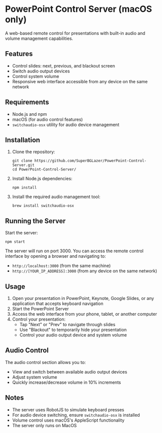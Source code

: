 # PowerPoint Control Server (macOS only)

A web-based remote control for presentations with built-in audio and volume management capabilities.

## Features

- Control slides: next, previous, and blackout screen
- Switch audio output devices
- Control system volume
- Responsive web interface accessible from any device on the same network

## Requirements

- Node.js and npm
- macOS (for audio control features)
- `switchaudio-osx` utility for audio device management

## Installation

1. Clone the repository:
   ```
   git clone https://github.com/SuperBGLazer/PowerPoint-Control-Server.git
   cd PowerPoint-Control-Server/
   ```

2. Install Node.js dependencies:
   ```
   npm install
   ```

3. Install the required audio management tool:
   ```
   brew install switchaudio-osx
   ```

## Running the Server

Start the server:

```
npm start
```

The server will run on port 3000. You can access the remote control interface by opening a browser and navigating to:
- `http://localhost:3000` (from the same machine)
- `http://[YOUR_IP_ADDRESS]:3000` (from any device on the same network)

## Usage

1. Open your presentation in PowerPoint, Keynote, Google Slides, or any application that accepts keyboard navigation
2. Start the PowerPoint Server
3. Access the web interface from your phone, tablet, or another computer
4. Control your presentation:
   - Tap "Next" or "Prev" to navigate through slides
   - Use "Blackout" to temporarily hide your presentation
   - Control your audio output device and system volume

## Audio Control

The audio control section allows you to:
- View and switch between available audio output devices
- Adjust system volume
- Quickly increase/decrease volume in 10% increments

## Notes

- The server uses RobotJS to simulate keyboard presses
- For audio device switching, ensure `switchaudio-osx` is installed
- Volume control uses macOS's AppleScript functionality
- The server only runs on MacOS
